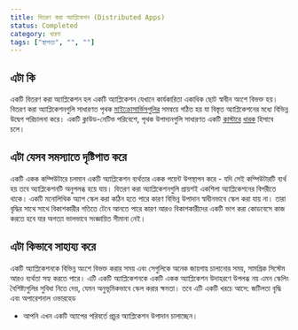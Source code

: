 ```yaml
---
title: বিতরণ করা অ্যাপ্লিকেশন (Distributed Apps)
status: Completed
category: ধারণা
tags: ["স্থাপত্য", "", ""]
---
```


## এটা কি

একটি বিতরণ করা অ্যাপ্লিকেশন হল একটি অ্যাপ্লিকেশন যেখানে কার্যকারিতা একাধিক ছোট স্বাধীন অংশে বিভক্ত হয়।
বিতরণ করা অ্যাপ্লিকেশনগুলি সাধারণত পৃথক [মাইক্রোসার্ভিসগুলির](/bn/microservices/)
সমন্বয়ে গঠিত হয় যা বিস্তৃত অ্যাপ্লিকেশনের মধ্যে বিভিন্ন উদ্বেগ পরিচালনা করে।
একটি ক্লাউড-নেটিভ পরিবেশে, পৃথক উপাদানগুলি সাধারণত একটি [ক্লাস্টারে](/bn/cluster/) [ধারক](/bn/container) হিসাবে চলে।

## এটা যেসব সমস্যাতে দৃষ্টিপাত করে

একটি একক কম্পিউটারে চলমান একটি অ্যাপ্লিকেশন ব্যর্থতার একক পয়েন্ট উপস্থাপন করে - যদি সেই কম্পিউটারটি ব্যর্থ হয় তবে অ্যাপ্লিকেশনটি অনুপলব্ধ হয়ে যায়।
বিতরণ করা অ্যাপ্লিকেশনগুলি প্রায়শই একশিলা অ্যাপ্লিকেশনের বিপরীতে থাকে।
একটি মনোলিথিক অ্যাপ স্কেল করা কঠিন হতে পারে কারণ বিভিন্ন উপাদান স্বাধীনভাবে স্কেল করা যায় না।
তারা বৃদ্ধির সাথে সাথে বিকাশকারীর গতিতে টেনে আনতে পারে কারণ আরও বিকাশকারীদের একটি ভাগ করা কোডবেসে কাজ করতে হবে যার অগত্যা ভালভাবে সংজ্ঞায়িত সীমানা নেই।

## এটা কিভাবে সাহায্য করে

একটি অ্যাপ্লিকেশনকে বিভিন্ন অংশে বিভক্ত করার সময় এবং সেগুলিকে অনেক জায়গায় চালানোর সময়, সামগ্রিক সিস্টেম আরও ব্যর্থতা সহ্য করতে পারে।
এটি একটি অ্যাপ্লিকেশনকে একটি একক অ্যাপ্লিকেশন উদাহরণে উপলব্ধ নয় এমন স্কেলিং বৈশিষ্ট্যগুলির সুবিধা নিতে দেয়,
যেমন অনুভূমিকভাবে স্কেল করার ক্ষমতা।
তবে এটি একটি খরচে আসে: জটিলতা বৃদ্ধি এবং অপারেশনাল ওভারহেড

- আপনি এখন একটি অ্যাপের পরিবর্তে প্রচুর অ্যাপ্লিকেশন উপাদান চালাচ্ছেন।